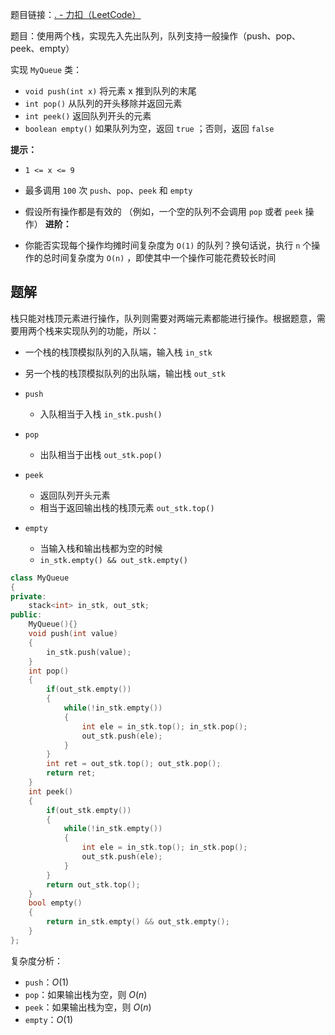 
题目链接：[. - 力扣（LeetCode）](https://leetcode.cn/problems/implement-queue-using-stacks/description/)

题目：使用两个栈，实现先入先出队列，队列支持一般操作（push、pop、peek、empty）

实现 `MyQueue` 类：

- `void push(int x)` 将元素 x 推到队列的末尾
- `int pop()` 从队列的开头移除并返回元素
- `int peek()` 返回队列开头的元素
- `boolean empty()` 如果队列为空，返回 `true` ；否则，返回 `false`

**提示：**
- `1 <= x <= 9`
- 最多调用 `100` 次 `push`、`pop`、`peek` 和 `empty`
- 假设所有操作都是有效的 （例如，一个空的队列不会调用 `pop` 或者 `peek` 操作）
**进阶：**

- 你能否实现每个操作均摊时间复杂度为 `O(1)` 的队列？换句话说，执行 `n` 个操作的总时间复杂度为 `O(n)` ，即使其中一个操作可能花费较长时间


## 题解

栈只能对栈顶元素进行操作，队列则需要对两端元素都能进行操作。根据题意，需要用两个栈来实现队列的功能，所以：
- 一个栈的栈顶模拟队列的入队端，输入栈 `in_stk`
- 另一个栈的栈顶模拟队列的出队端，输出栈 `out_stk`

-  `push`
	- 入队相当于入栈 `in_stk.push()`
- `pop`
	- 出队相当于出栈 `out_stk.pop()`
- `peek`
	- 返回队列开头元素
	- 相当于返回输出栈的栈顶元素 `out_stk.top()`
- `empty`
	- 当输入栈和输出栈都为空的时候
	- `in_stk.empty() && out_stk.empty()`

```cpp
class MyQueue
{
private:
	stack<int> in_stk, out_stk;
public:
	MyQueue(){}
	void push(int value)
	{
		in_stk.push(value);
	}
	int pop()
	{
		if(out_stk.empty())
		{
			while(!in_stk.empty())
			{
				int ele = in_stk.top(); in_stk.pop();
				out_stk.push(ele);
			}
		}
		int ret = out_stk.top(); out_stk.pop();
		return ret;
	}
	int peek()
	{
		if(out_stk.empty())
		{
			while(!in_stk.empty())
			{
				int ele = in_stk.top(); in_stk.pop();
				out_stk.push(ele);
			}
	  	}
	  	return out_stk.top();
	}
	bool empty()
	{
		return in_stk.empty() && out_stk.empty();
	}
};
```


复杂度分析：
-  `push`：$O (1)$
- `pop`：如果输出栈为空，则 $O (n)$
- `peek`：如果输出栈为空，则 $O (n)$
- `empty`：$O (1)$


